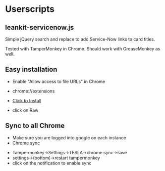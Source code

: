 # Userscripts

## leankit-servicenow.js

Simple jQuery search and replace to add Service-Now links to card titles.

Tested with TamperMonkey in Chrome.  Should work with GreaseMonkey as well.

## Easy installation

* Enable "Allow access to file URLs" in Chrome
 + chrome://extensions
* <a href="https://raw.github.com/ksuquix/userscript/master/leankit-servicenow.tamper.js">Click to Install</a>
 + click on Raw

## Sync to all Chrome

* Make sure you are logged into google on each instance
* Chrome sync
 + Tampermonkey->Settings->TESLA->chrome sync->save
 + settings->(bottom)->restart tampermonkey
 + click on the notification to enable sync
   
